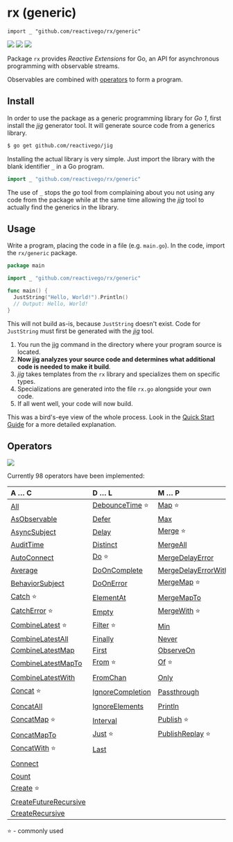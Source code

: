# rx (generic)

    import _ "github.com/reactivego/rx/generic"

[![](../../assets/godev.svg?raw=true)](https://pkg.go.dev/github.com/reactivego/rx/generic?tab=doc)
[![](../../assets/godoc.svg?raw=true)](https://godoc.org/github.com/reactivego/rx/generic)
[![](../../assets/rx.svg?raw=true)](http://reactivex.io/intro.html)

Package `rx` provides *Reactive Extensions* for Go, an API for asynchronous programming with observable streams.

Observables are combined with [operators](#operators) to form a program.

## Install
In order to use the package as a generic programming library for *Go 1*, first install the [*jig*](https://github.com/reactivego/jig) generator tool. It will generate source code from a generics library.

```bash
$ go get github.com/reactivego/jig
```

Installing the actual library is very simple. Just import the library with the blank identifier `_` in a Go program.

```go
import _ "github.com/reactivego/rx/generic"
```
The use of `_` stops the *go* tool from complaining about you not using any code from the package while at the same time allowing the [*jig*](https://github.com/reactivego/jig) tool to actually find the generics in the library.

## Usage

Write a program, placing the code in a file (e.g. `main.go`). In the code, import the `rx/generic` package.

```go	
package main

import _ "github.com/reactivego/rx/generic"

func main() {
  JustString("Hello, World!").Println()
  // Output: Hello, World!
}
```
This will not build as-is, because `JustString` doesn't exist.
Code for `JustString` must first be generated with the [*jig*](https://github.com/reactivego/jig) tool.

1. You run the [jig](https://github.com/reactivego/jig) command in the directory where your program source is located.
2. **Now [jig](https://github.com/reactivego/jig) analyzes your source code and determines what additional code is needed to make it build**.
3. *[jig](https://github.com/reactivego/jig)* takes templates from the `rx` library and specializes them on specific types.
4. Specializations are generated into the file `rx.go` alongside your own code.
5. If all went well, your code will now build.

This was a bird's-eye view of the whole process. Look in the [Quick Start Guide](QUICKSTART.md) for a more detailed explanation.

## Operators

[![](../../assets/rx.svg?raw=true)](http://reactivex.io/documentation/operators.html) 

Currently 98 operators have been implemented:
    
| A … C                   | D … L                 | M … P                  | R … S              | T … W                   |
|:------------------------|:----------------------|:-----------------------|:-------------------|:------------------------|
| [All]                   | [DebounceTime] :star: | [Map] :star:           | [Range]            | [Take]                  |
| [AsObservable]          | [Defer]               | [Max]                  | [Reduce]           | [TakeLast]              |
| [AsyncSubject]          | [Delay]               | [Merge] :star:         | [RefCount]         | [TakeUntil]             |
| [AuditTime]             | [Distinct]            | [MergeAll]             | [Repeat]           | [TakeWhile]             |
| [AutoConnect]           | [Do] :star:           | [MergeDelayError]      | [ReplaySubject]    | [ThrottleTime]          |
| [Average]               | [DoOnComplete]        | [MergeDelayErrorWith]  | [Retry]            | [Throw]                 |
| [BehaviorSubject]       | [DoOnError]           | [MergeMap] :star:      | [Sample]           | [Ticker]                |
| [Catch] :star:          | [ElementAt]           | [MergeMapTo]           | [Scan] :star:      | [TimeInterval]          |
| [CatchError] :star:     | [Empty]               | [MergeWith] :star:     | [Serialize]        | [Timeout]               |
| [CombineLatest] :star:  | [Filter] :star:       | [Min]                  | [Single]           | [Timer]                 |
| [CombineLatestAll]      | [Finally]             | [Never]                | [Skip]             | [Timestamp]             |
| [CombineLatestMap]      | [First]               | [ObserveOn]            | [SkipLast]         | [ToChan]                |
| [CombineLatestMapTo]    | [From] :star:         | [Of] :star:            | [Start]            | [ToSingle]              |
| [CombineLatestWith]     | [FromChan]            | [Only]                 | [StartWith] :star: | [ToSlice]               |
| [Concat] :star:         | [IgnoreCompletion]    | [Passthrough]          | [Subject]          | [Wait]                  |
| [ConcatAll]             | [IgnoreElements]      | [Println]              | [Subscribe]        | [WithLatestFrom] :star: |
| [ConcatMap] :star:      | [Interval]            | [Publish] :star:       | [SubscribeOn]      | [WithLatestFromAll]     |
| [ConcatMapTo]           | [Just] :star:         | [PublishReplay] :star: | [Sum]              |
| [ConcatWith] :star:     | [Last]                |                        | [SwitchAll]        |
| [Connect]               |                       |                        | [SwitchMap] :star: 
| [Count]                 |
| [Create] :star:         |
| [CreateFutureRecursive] |
| [CreateRecursive]       |

:star: - commonly used

[All]: operators/All.md
[AsObservable]: operators/AsObservable.md
[AuditTime]: operators/AuditTime.md
[AsyncSubject]: operators/AsyncSubject.md
[AutoConnect]: operators/AutoConnect.md
[Average]: operators/Average.md
[BehaviorSubject]: operators/BehaviorSubject.md
[Catch]: operators/Catch.md
[CatchError]: operators/CatchError.md
[CombineLatest]: operators/CombineLatest.md
[CombineLatestAll]: operators/CombineLatestAll.md
[CombineLatestMap]: operators/CombineLatestMap.md
[CombineLatestMapTo]: operators/CombineLatestMapTo.md
[CombineLatestWith]: operators/CombineLatestWith.md
[Concat]: operators/Concat.md
[ConcatAll]: operators/ConcatAll.md
[ConcatMap]: operators/ConcatMap.md
[ConcatMapTo]: operators/ConcatMapTo.md
[ConcatWith]: operators/ConcatWith.md
[Connect]: operators/Connect.md
[Count]: operators/Count.md
[Create]: operators/Create.md
[CreateFutureRecursive]: operators/CreateFutureRecursive.md
[CreateRecursive]: operators/CreateRecursive.md
[DebounceTime]: operators/DebounceTime.md
[Defer]: operators/Defer.md
[Delay]: operators/Delay.md
[Distinct]: operators/Distinct.md
[Do]: operators/Do.md
[DoOnComplete]: operators/DoOnComplete.md
[DoOnError]: operators/DoOnError.md
[ElementAt]: operators/ElementAt.md
[Empty]: operators/Empty.md
[Filter]: operators/Filter.md
[Finally]: operators/Finally.md
[First]: operators/First.md
[From]: operators/From.md
[FromChan]: operators/FromChan.md
[IgnoreCompletion]: operators/IgnoreCompletion.md
[IgnoreElements]: operators/IgnoreElements.md
[Interval]: operators/Interval.md
[Just]: operators/Just.md
[Last]: operators/Last.md
[Map]: operators/Map.md
[Max]: operators/Max.md
[Merge]: operators/Merge.md
[MergeAll]: operators/MergeAll.md
[MergeDelayError]: operators/MergeDelayError.md
[MergeDelayErrorWith]: operators/MergeDelayErrorWith.md
[MergeMap]: operators/MergeMap.md
[MergeMapTo]: operators/MergeMapTo.md
[MergeWith]: operators/MergeWith.md
[Min]: operators/Min.md
[Never]: operators/Never.md
[ObserveOn]: operators/ObserveOn.md
[Of]: operators/Of.md
[Only]: operators/Only.md
[Passthrough]: operators/Passthrough.md
[Println]: operators/Println.md
[Publish]: operators/Publish.md
[PublishReplay]: operators/PublishReplay.md
[Range]: operators/Range.md
[Reduce]: operators/Reduce.md
[RefCount]: operators/RefCount.md
[Repeat]: operators/Repeat.md
[ReplaySubject]: operators/ReplaySubject.md
[Retry]: operators/Retry.md
[Sample]: operators/Sample.md
[Scan]: operators/Scan.md
[Serialize]: operators/Serialize.md
[Single]: operators/Single.md
[Skip]: operators/Skip.md
[SkipLast]: operators/SkipLast.md
[Start]: operators/Start.md
[StartWith]: operators/StartWith.md
[Subject]: operators/Subject.md
[Subscribe]: operators/Subscribe.md
[SubscribeOn]: operators/SubscribeOn.md
[Sum]: operators/Sum.md
[SwitchAll]: operators/SwitchAll.md
[SwitchMap]: operators/SwitchMap.md
[Take]: operators/Take.md
[TakeLast]: operators/TakeLast.md
[TakeUntil]: operators/TakeUntil.md
[TakeWhile]: operators/TakeWhile.md
[ThrottleTime]: operators/ThrottleTime.md
[Throw]: operators/Throw.md
[Ticker]: operators/Ticker.md
[TimeInterval]: operators/TimeInterval.md
[Timeout]: operators/Timeout.md
[Timer]: operators/Timer.md
[Timestamp]: operators/Timestamp.md
[ToChan]: operators/ToChan.md
[ToSingle]: operators/ToSingle.md
[ToSlice]: operators/ToSlice.md
[Wait]: operators/Wait.md
[WithLatestFrom]: operators/WithLatestFrom.md
[WithLatestFromAll]: operators/WithLatestFromAll.md
